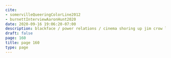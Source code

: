 ```yaml
---
cite:
- somervilleQueeringColorLine2012
- burnettInterviewAaronHunt2020
date: 2020-09-16 19:06:20-07:00
description: blackface / power relations / cinema shoring up jim crow laws
draft: false
page: 160
title: page 160
type: page
---
```


